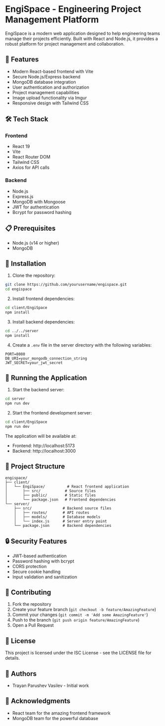 # EngiSpace - Engineering Project Management Platform

EngiSpace is a modern web application designed to help engineering teams manage their projects efficiently. Built with React and Node.js, it provides a robust platform for project management and collaboration.

## 🚀 Features

- Modern React-based frontend with Vite
- Secure Node.js/Express backend
- MongoDB database integration
- User authentication and authorization
- Project management capabilities
- Image upload functionality via Imgur
- Responsive design with Tailwind CSS

## 🛠️ Tech Stack

### Frontend
- React 19
- Vite
- React Router DOM
- Tailwind CSS
- Axios for API calls

### Backend
- Node.js
- Express.js
- MongoDB with Mongoose
- JWT for authentication
- Bcrypt for password hashing

## 📋 Prerequisites

- Node.js (v14 or higher)
- MongoDB

## 🔧 Installation

1. Clone the repository:
```bash
git clone https://github.com/yourusername/engispace.git
cd engispace
```

2. Install frontend dependencies:
```bash
cd client/EngiSpace
npm install
```

3. Install backend dependencies:
```bash
cd ../../server
npm install
```

4. Create a `.env` file in the server directory with the following variables:
```env
PORT=8080
DB_URI=your_mongodb_connection_string
JWT_SECRET=your_jwt_secret
```

## 🚀 Running the Application

1. Start the backend server:
```bash
cd server
npm run dev
```

2. Start the frontend development server:
```bash
cd client/EngiSpace
npm run dev
```

The application will be available at:
- Frontend: http://localhost:5173
- Backend: http://localhost:3000

## 📁 Project Structure

```
engispace/
├── client/
│   └── EngiSpace/          # React frontend application
│       ├── src/           # Source files
│       ├── public/        # Static files
│       └── package.json   # Frontend dependencies
└── server/
    ├── src/              # Backend source files
    │   ├── routes/       # API routes
    │   ├── models/       # Database models
    │   └── index.js      # Server entry point
    └── package.json      # Backend dependencies
```

## 🔒 Security Features

- JWT-based authentication
- Password hashing with bcrypt
- CORS protection
- Secure cookie handling
- Input validation and sanitization

## 🤝 Contributing

1. Fork the repository
2. Create your feature branch (`git checkout -b feature/AmazingFeature`)
3. Commit your changes (`git commit -m 'Add some AmazingFeature'`)
4. Push to the branch (`git push origin feature/AmazingFeature`)
5. Open a Pull Request

## 📝 License

This project is licensed under the ISC License - see the LICENSE file for details.

## 👥 Authors

- Trayan Parushev Vasilev - Initial work

## 🙏 Acknowledgments

- React team for the amazing frontend framework
- MongoDB team for the powerful database